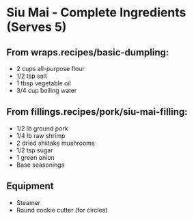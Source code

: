 # Siu Mai - Complete Ingredients (Serves 5)

## From wraps.recipes/basic-dumpling:
- 2 cups all-purpose flour
- 1/2 tsp salt
- 1 tbsp vegetable oil
- 3/4 cup boiling water

## From fillings.recipes/pork/siu-mai-filling:
- 1/2 lb ground pork
- 1/4 lb raw shrimp
- 2 dried shiitake mushrooms
- 1/2 tsp sugar
- 1 green onion
- Base seasonings

## Equipment
- Steamer
- Round cookie cutter (for circles)
